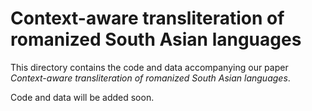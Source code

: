 # Context-aware transliteration of romanized South Asian languages

This directory contains the code and data accompanying our paper *Context-aware
transliteration of romanized South Asian languages*.

Code and data will be added soon.
